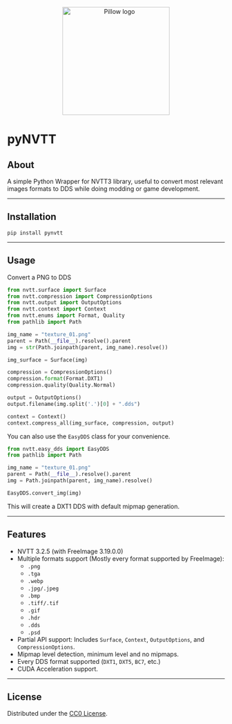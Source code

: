 
<p align="center">
  <img width="248" height="250" src="https://github.com/user-attachments/assets/bfda7415-5798-4de5-90cc-8a07d0b44955" alt="Pillow logo">
</p>

# pyNVTT
## About

A simple Python Wrapper for NVTT3 library, useful to convert most relevant images formats to DDS while doing modding or game development.

---

## Installation
```batch
pip install pynvtt
```
---

## Usage

Convert a PNG to DDS

```python
from nvtt.surface import Surface
from nvtt.compression import CompressionOptions
from nvtt.output import OutputOptions
from nvtt.context import Context
from nvtt.enums import Format, Quality
from pathlib import Path

img_name = "texture_01.png"
parent = Path(__file__).resolve().parent
img = str(Path.joinpath(parent, img_name).resolve())

img_surface = Surface(img)

compression = CompressionOptions()
compression.format(Format.DXT1)
compression.quality(Quality.Normal)

output = OutputOptions()
output.filename(img.split('.')[0] + ".dds")

context = Context()
context.compress_all(img_surface, compression, output)
```

You can also use the `EasyDDS` class for your convenience.

```python
from nvtt.easy_dds import EasyDDS
from pathlib import Path

img_name = "texture_01.png"
parent = Path(__file__).resolve().parent
img = Path.joinpath(parent, img_name).resolve()

EasyDDS.convert_img(img)
```
This will create a DXT1 DDS with default mipmap generation.

---

## Features

- NVTT 3.2.5 (with FreeImage 3.19.0.0)
- Multiple formats support (Mostly every format supported by FreeImage):
  - `.png`
  - `.tga`
  - `.webp`
  - `.jpg/.jpeg`
  - `.bmp`
  - `.tiff/.tif`
  - `.gif`
  - `.hdr`
  - `.dds`
  - `.psd`
- Partial API support:
  Includes `Surface`, `Context`, `OutputOptions`, and `CompressionOptions`.
- Mipmap level detection, minimum level and no mipmaps.
- Every DDS format supported (`DXT1`, `DXT5`, `BC7`, etc.)
- CUDA Acceleration support.

---

## License

Distributed under the [CC0 License](LICENSE).

